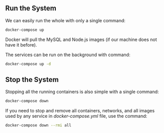 ## Run the System
We can easily run the whole with only a single command:
```bash
docker-compose up
```

Docker will pull the MySQL and Node.js images (if our machine does not have it before).

The services can be run on the background with command:
```bash
docker-compose up -d
```

## Stop the System
Stopping all the running containers is also simple with a single command:
```bash
docker-compose down
```

If you need to stop and remove all containers, networks, and all images used by any service in <em>docker-compose.yml</em> file, use the command:
```bash
docker-compose down --rmi all
```